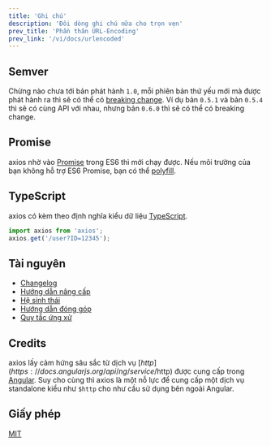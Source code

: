 ```yaml
---
title: 'Ghi chú'
description: 'Đôi dòng ghi chú nữa cho trọn vẹn'
prev_title: 'Phần thân URL-Encoding'
prev_link: '/vi/docs/urlencoded'
---
```


## Semver

Chừng nào chưa tới bản phát hành `1.0`, mỗi phiên bản thứ yếu mới mà được phát hành ra thì sẽ có thể có [breaking change](https://en.wiktionary.org/wiki/breaking_change). Ví dụ bản `0.5.1` và bản `0.5.4` thì sẽ có cùng API với nhau, nhưng bản `0.6.0` thì sẽ có thể có breaking change.

## Promise

axios nhờ vào [Promise](http://caniuse.com/promises) trong ES6 thì mới chạy được.
Nếu môi trường của bạn không hỗ trợ ES6 Promise, bạn có thể [polyfill](https://github.com/jakearchibald/es6-promise).

## TypeScript
axios có kèm theo định nghĩa kiểu dữ liệu [TypeScript](http://typescriptlang.org).
```typescript
import axios from 'axios';
axios.get('/user?ID=12345');
```

## Tài nguyên

* [Changelog](https://github.com/axios/axios/blob/main/CHANGELOG.md)
* [Hướng dẫn nâng cấp](https://github.com/axios/axios/blob/main/UPGRADE_GUIDE.md)
* [Hệ sinh thái](https://github.com/axios/axios/blob/main/ECOSYSTEM.md)
* [Hướng dẫn đóng góp](https://github.com/axios/axios/blob/main/CONTRIBUTING.md)
* [Quy tắc ứng xử](https://github.com/axios/axios/blob/main/CODE_OF_CONDUCT.md)

## Credits

axios lấy cảm hứng sâu sắc từ dịch vụ [$http](https://docs.angularjs.org/api/ng/service/$http) được cung cấp trong [Angular](https://angularjs.org/). Suy cho cùng thì axios là một nỗ lực để cung cấp một dịch vụ standalone kiểu như `$http` cho như cầu sử dụng bên ngoài Angular.

## Giấy phép

[MIT](https://github.com/axios/axios/blob/main/LICENSE)